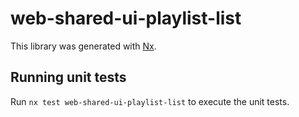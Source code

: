 # web-shared-ui-playlist-list

This library was generated with [Nx](https://nx.dev).

## Running unit tests

Run `nx test web-shared-ui-playlist-list` to execute the unit tests.
